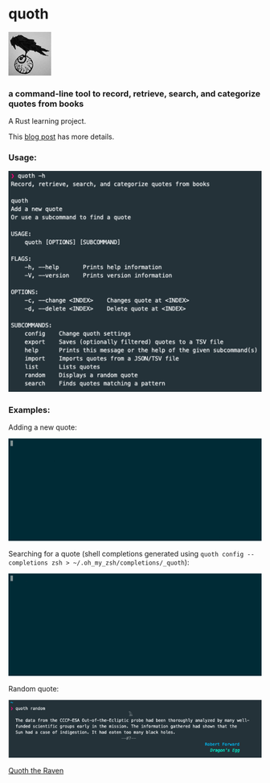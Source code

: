 # quoth
![quoth](images/raven.jpg)
### a command-line tool to record, retrieve, search, and categorize quotes from books

A Rust learning project. 

This [blog post](https://out-of-cheese-error.netlify.app/quoth) has more details.

### Usage:

![quoth help](images/quoth_help.png)

### Examples:

Adding a new quote:

![quoth quoth](images/quoth_quoth.gif)

Searching for a quote (shell completions generated using `quoth config --completions zsh > ~/.oh_my_zsh/completions/_quoth`):

![quoth_search](images/quoth_completions.gif)

Random quote:

![quoth pretty print](images/quoth_pretty_print.png)


[Quoth the Raven](https://wiki.lspace.org/mediawiki/Quoth)
